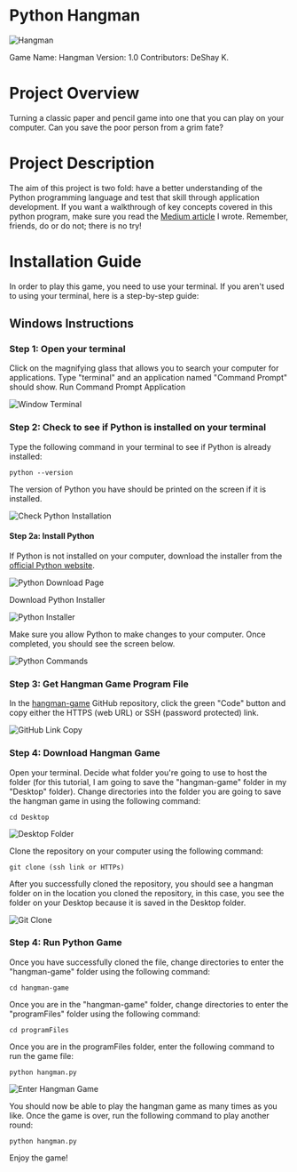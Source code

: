 # Python Hangman 

![Hangman](/Hangman.png)

Game Name: Hangman
Version: 1.0
Contributors: DeShay K.

# Project Overview
Turning a classic paper and pencil game into one that you can play on your computer. Can you save the poor person from a grim fate?

# Project Description
The aim of this project is two fold: have a better understanding of the Python programming language and test that skill through application development. If you want a walkthrough of key concepts covered in this python program, make sure you read the [Medium article](https://medium.com/@deshayk/learn-by-doing-python-hangman-game-d24eee10f5a5) I wrote. Remember, friends, do or do not; there is no try!

# Installation Guide
In order to play this game, you need to use your terminal. If you aren't used to using your terminal, here is a step-by-step guide:

## Windows Instructions
### Step 1: Open your terminal
Click on the magnifying glass that allows you to search your computer for applications.
Type "terminal" and an application named "Command Prompt" should show.
Run Command Prompt Application

![Window Terminal](/instruction-img/find-terminal-app.jpg)

### Step 2: Check to see if Python is installed on your terminal
Type the following command in your terminal to see if Python is already installed:
```
python --version
```

The version of Python you have should be printed on the screen if it is installed.

![Check Python Installation](/instruction-img/check-python-installation.png)

#### Step 2a: Install Python
If Python is not installed on your computer, download the installer from the [official Python website](https://www.python.org/downloads/).

![Python Download Page](/instruction-img/python-downloads%20page.png)

Download Python Installer

![Python Installer](/instruction-img/install-python-1.png)

Make sure you allow Python to make changes to your computer. Once completed, you should see the screen below.

![Python Commands](/instruction-img/install-python-2.png)

### Step 3: Get Hangman Game Program File
In the [hangman-game](https://github.com/deshayk/hangman-game) GitHub repository, click the green "Code" button and copy either the HTTPS (web URL) or SSH (password protected) link.

![GitHub Link Copy](/instruction-img/game-download.png)

### Step 4: Download Hangman Game
Open your terminal.
Decide what folder you're going to use to host the folder (for this tutorial, I am going to save the "hangman-game" folder in my "Desktop" folder).
Change directories into the folder you are going to save the hangman game in using the following command:
```
cd Desktop
```
![Desktop Folder](/instruction-img/cd-desktop.png)

Clone the repository on your computer using the following command:
```
git clone (ssh link or HTTPs)
``` 
After you successfully cloned the repository, you should see a hangman folder on in the location you cloned the repository, in this case, you see the folder on your Desktop because it is saved in the Desktop folder.

![Git Clone](/instruction-img/git-clone.png)

### Step 4: Run Python Game
Once you have successfully cloned the file, change directories to enter the "hangman-game" folder using the following command: 
```
cd hangman-game
```

Once you are in the "hangman-game" folder, change directories to enter the "programFiles" folder using the following command: 
```
cd programFiles
```

Once you are in the programFiles folder, enter the following command to run the game file: 
```
python hangman.py
```
![Enter Hangman Game](/instruction-img/get-to-hangman.png)

You should now be able to play the hangman game as many times as you like. Once the game is over, run the following command to play another round:
```
python hangman.py
```

Enjoy the game!
